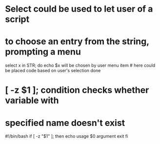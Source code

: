 # Select could be used to let user of a script
# to choose an entry from the string, prompting a menu

select x in STR; do
    echo $x will be chosen by user menu item
    # here could be placed code based on user's selection
done

# [ -z $1 ]; condition checks whether variable with 
# specified name doesn't exist

#!/bin/bash
if [ -z "$1" ]; then
    echo usage $0 argument
    exit
fi

